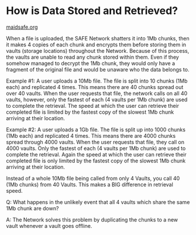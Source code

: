 # How is Data Stored and Retrieved?

[maidsafe.org](https://maidsafe.org/t/how-is-data-stored-and-retrieved/426)

When a file is uploaded, the SAFE Network shatters it into 1Mb chunks, then it makes 4 copies of each chunk and encrypts them before storing them in vaults (storage locations) throughout the Network. Because of this process, the vaults are unable to read any chunk stored within them. Even if they somehow managed to decrypt the 1Mb chunk, they would only have a fragment of the original file and would be unaware who the data belongs to.

Example #1: A user uploads a 10Mb file.
The file is split into 10 chunks (1Mb each) and replicated 4 times. This means there are 40 chunks spread out over 40 vaults. When the user requests that file, the network calls on all 40 vaults, however, only the fastest of each (4 vaults per 1Mb chunk) are used to complete the retrieval. The speed at which the user can retrieve their completed file is limited by the fastest copy of the slowest 1Mb chunk arriving at their location.

Example #2: A user uploads a 1Gb file.
The file is split up into 1000 chunks (1Mb each) and replicated 4 times. This means there are 4000 chunks spread through 4000 vaults. When the user requests that file, they call on 4000 vaults. Only the fastest of each (4 vaults per 1Mb chunk) are used to complete the retrieval. Again the speed at which the user can retrieve their completed file is only limited by the fastest copy of the slowest 1Mb chunk arriving at their location.

Instead of a whole 10Mb file being called from only 4 Vaults, you call 40 (1Mb chunks) from 40 Vaults. This makes a BIG difference in retrieval speed.

Q: What happens in the unlikely event that all 4 vaults which share the same 1Mb chunk are down?

A: The Network solves this problem by duplicating the chunks to a new vault whenever a vault goes offline.
